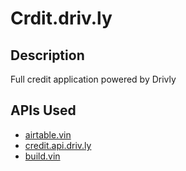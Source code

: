 # Crdit.driv.ly

## Description
Full credit application powered by Drivly

## APIs Used
- [airtable.vin](https://github.com/drivly/airtable.vin)
- [credit.api.driv.ly](https://github.com/drivly/route-one)
- [build.vin](https://github.com/drivly/build.vin)
